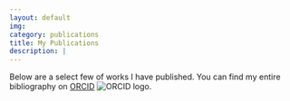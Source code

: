 ```yaml
---
layout: default
img: 
category: publications 
title: My Publications 
description: |
---
```


Below are a select few of works I have published. You can find my entire
bibliography on [ORCID](https://orcid.org/0000-0003-3902-052X) ![ORCID logo](https://orcid.org/sites/default/files/images/orcid_16x16.png).
